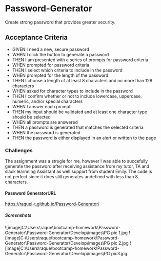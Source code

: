 # Password-Generator
Create strong password that provides greater security.

## Acceptance Criteria ##

* GIVEN I need a new, secure password
* WHEN I click the button to generate a password
* THEN I am presented with a series of prompts for password criteria
* WHEN prompted for password criteria
* THEN I select which criteria to include in the password
* WHEN prompted for the length of the password
* THEN I choose a length of at least 8 characters and no more than 128 characters
* WHEN asked for character types to include in the password
* THEN I confirm whether or not to include lowercase, uppercase, numeric, and/or special characters
* WHEN I answer each prompt
* THEN my input should be validated and at least one character type should be selected
* WHEN all prompts are answered
* THEN a password is generated that matches the selected criteria
* WHEN the password is generated
* THEN the password is either displayed in an alert or written to the page

### Challenges ###
The assignment was a strugle for me, however I was able to succefully generate the password after receiving assistance from my tutor, TA and slack learnning Assistant as well support from student Emily. The code is not perfect since it does still generates undefined with less than 8 characters. 

#### Password GeneratorURL ####
https://raquel-t.github.io/Password-Generator/


##### Screenshots #####

![image]C:\Users\raque\bootcamp-homework\Password-Generator\Password-Generator\Develop\images\PG pic 1.jpg
![image]C:\Users\raque\bootcamp-homework\Password-Generator\Password-Generator\Develop\images\PG pic 2.jpg
![image]C:\Users\raque\bootcamp-homework\Password-Generator\Password-Generator\Develop\images\PG pic3.jpg
